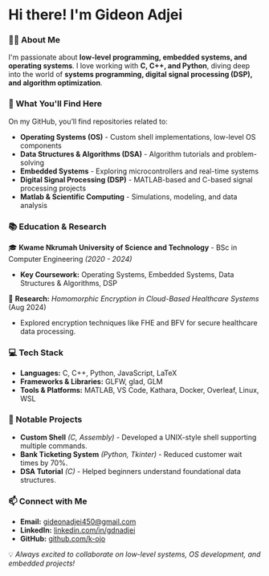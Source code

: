 # Hi there! I'm Gideon Adjei

### 👨‍💻 About Me
I'm passionate about **low-level programming, embedded systems, and operating systems**. I love working with **C, C++, and Python**, diving deep into the world of **systems programming, digital signal processing (DSP), and algorithm optimization**.

### 🚀 What You'll Find Here
On my GitHub, you’ll find repositories related to:
- **Operating Systems (OS)** - Custom shell implementations, low-level OS components
- **Data Structures & Algorithms (DSA)** - Algorithm tutorials and problem-solving
- **Embedded Systems** - Exploring microcontrollers and real-time systems
- **Digital Signal Processing (DSP)** - MATLAB-based and C-based signal processing projects
- **Matlab & Scientific Computing** - Simulations, modeling, and data analysis

### 📚 Education & Research
🎓 **Kwame Nkrumah University of Science and Technology** - BSc in Computer Engineering *(2020 - 2024)*  
- **Key Coursework:** Operating Systems, Embedded Systems, Data Structures & Algorithms, DSP  

🔬 **Research:** *Homomorphic Encryption in Cloud-Based Healthcare Systems* (Aug 2024)  
- Explored encryption techniques like FHE and BFV for secure healthcare data processing.

### 💻 Tech Stack
- **Languages:** C, C++, Python, JavaScript, LaTeX  
- **Frameworks & Libraries:** GLFW, glad, GLM  
- **Tools & Platforms:** MATLAB, VS Code, Kathara, Docker, Overleaf, Linux, WSL  

### 🌟 Notable Projects
- **Custom Shell** *(C, Assembly)* - Developed a UNIX-style shell supporting multiple commands.
- **Bank Ticketing System** *(Python, Tkinter)* - Reduced customer wait times by 70%.
- **DSA Tutorial** *(C)* - Helped beginners understand foundational data structures.

### 📫 Connect with Me
- **Email:** [gideonadjei450@gmail.com](mailto:gideonadjei450@gmail.com)
- **LinkedIn:** [linkedin.com/in/gdnadjei](https://linkedin.com/in/gdnadjei)
- **GitHub:** [github.com/k-ojo](https://github.com/k-ojo)

💡 *Always excited to collaborate on low-level systems, OS development, and embedded projects!*

